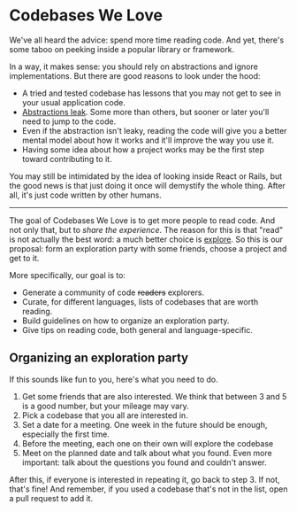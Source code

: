 # Codebases We Love

We've all heard the advice: spend more time reading code. And yet, there's some taboo on peeking inside a popular library or framework.

In a way, it makes sense: you should rely on abstractions and ignore implementations. But there are good reasons to look under the hood:

* A tried and tested codebase has lessons that you may not get to see in your usual application code.
* [Abstractions leak](https://www.joelonsoftware.com/2002/11/11/the-law-of-leaky-abstractions/). Some more than others, but sooner or later you'll need to jump to the code.
* Even if the abstraction isn't leaky, reading the code will give you a better mental model about how it works and it'll improve the way you use it.
* Having some idea about how a project works may be the first step toward contributing to it.

You may still be intimidated by the idea of looking inside React or Rails, but the good news is that just doing it once will demystify the whole thing. After all, it's just code written by other humans.

---

The goal of Codebases We Love is to get more people to read code. And not only that, but to _share the experience_. The reason for this is that "read" is not actually the best word: a much better choice is [explore](http://www.gigamonkeys.com/code-reading/). So this is our proposal: form an exploration party with some friends, choose a project and get to it.

More specifically, our goal is to:

* Generate a community of code ~~readers~~ explorers.
* Curate, for different languages, lists of codebases that are worth reading.
* Build guidelines on how to organize an exploration party.
* Give tips on reading code, both general and language-specific.

## Organizing an exploration party

If this sounds like fun to you, here's what you need to do.

1. Get some friends that are also interested. We think that between 3 and 5 is a good number, but your mileage may vary.
2. Pick a codebase that you all are interested in.
3. Set a date for a meeting. One week in the future should be enough, especially the first time.
4. Before the meeting, each one on their own will explore the codebase
5. Meet on the planned date and talk about what you found. Even more important: talk about the questions you found and couldn't answer.

After this, if everyone is interested in repeating it, go back to step 3. If not, that's fine! And remember, if you used a codebase that's not in the list, open a pull request to add it.
